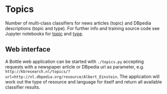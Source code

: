# Topics

Number of multi-class classifiers for news articles (topic) and DBpedia descriptions (topic and type). For further info and training source code see Jupyter notebooks for [topic](https://github.com/KBNLresearch/topics/blob/master/topics.ipynb) and [type](https://github.com/KBNLresearch/topics/blob/master/type.ipynb).

## Web interface

A Bottle web application can be started with `./topics.py` accepting requests with a newspaper article or DBpedia url as parameter, e.g. `http://kbresearch.nl/topics/?url=http://nl.dbpedia.org/resource/Albert_Einstein`. The application will work out the type of resource and language for itself and return all available classifier results.
